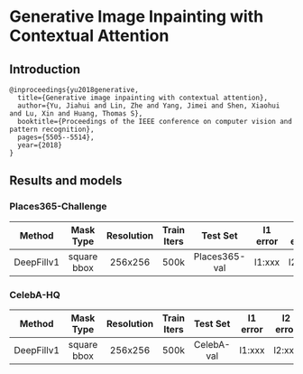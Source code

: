 # Generative Image Inpainting with Contextual Attention

## Introduction

```
@inproceedings{yu2018generative,
  title={Generative image inpainting with contextual attention},
  author={Yu, Jiahui and Lin, Zhe and Yang, Jimei and Shen, Xiaohui and Lu, Xin and Huang, Thomas S},
  booktitle={Proceedings of the IEEE conference on computer vision and pattern recognition},
  pages={5505--5514},
  year={2018}
}
```


## Results and models
### Places365-Challenge
|   Method   |  Mask Type  | Resolution | Train Iters |   Test Set    | l1 error | l2 error |   PSNR   |   SSIM   |   TV   |            Download            |
| :--------: | :---------: | :--------: | :---------: | :-----------: | :------: | :------: | :------: | :------: | :----: | :----------------------------: |
| DeepFillv1 | square bbox |  256x256   |    500k     | Places365-val |  l1:xxx  |  l2:xxx  | psnr:xxx | ssim:xxx | tv:xxx | [model](xxx) \| [log](xxx) |


### CelebA-HQ
|   Method   |  Mask Type  | Resolution | Train Iters |  Test Set  | l1 error | l2 error |   PSNR   |   SSIM   |   TV   |            Download            |
| :--------: | :---------: | :--------: | :---------: | :--------: | :------: | :------: | :------: | :------: | :----: | :----------------------------: |
| DeepFillv1 | square bbox |  256x256   |    500k     | CelebA-val |  l1:xxx  |  l2:xxx  | psnr:xxx | ssim:xxx | tv:xxx | [model](xxx) \| [log](xxx) |
